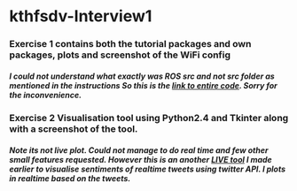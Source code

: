# kthfsdv-Interview1

### Exercise 1 contains both the tutorial packages and own packages, plots and screenshot of the WiFi config

##### I could not understand what exactly was ROS src and not src folder as mentioned in the instructions So this is the [link to entire code](https://github.com/bsridatta/kthfsdv). Sorry for the inconvenience.


### Exercise 2  Visualisation tool using Python2.4 and Tkinter along with a screenshot of the tool. 
##### Note its not live plot. Could not manage to do real time and few other small features requested. However this is an another [LIVE tool](https://github.com/bsridatta/twittericon) I made earlier to visualise sentiments of realtime tweets using twitter API. I plots in realtime based on the tweets.

